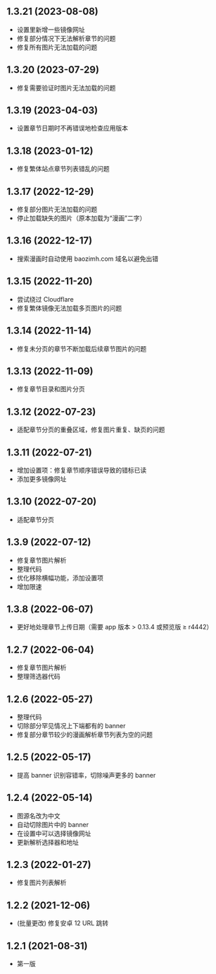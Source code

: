 ## 1.3.21 (2023-08-08)

- 设置里新增一些镜像网址
- 修复部分情况下无法解析章节的问题
- 修复所有图片无法加载的问题

## 1.3.20 (2023-07-29)

- 修复需要验证时图片无法加载的问题

## 1.3.19 (2023-04-03)

- 设置章节日期时不再错误地检查应用版本

## 1.3.18 (2023-01-12)

- 修复繁体站点章节列表错乱的问题

## 1.3.17 (2022-12-29)

- 修复部分图片无法加载的问题
- 停止加载缺失的图片（原本加载为“漫画”二字）

## 1.3.16 (2022-12-17)

- 搜索漫画时自动使用 baozimh.com 域名以避免出错

## 1.3.15 (2022-11-20)

- 尝试绕过 Cloudflare
- 修复繁体镜像无法加载多页图片的问题

## 1.3.14 (2022-11-14)

- 修复未分页的章节不断加载后续章节图片的问题

## 1.3.13 (2022-11-09)

- 修复章节目录和图片分页

## 1.3.12 (2022-07-23)

- 适配章节分页的重叠区域，修复图片重复、缺页的问题

## 1.3.11 (2022-07-21)

- 增加设置项：修复章节顺序错误导致的错标已读
- 添加更多镜像网址

## 1.3.10 (2022-07-20)

- 适配章节分页

## 1.3.9 (2022-07-12)

- 修复章节图片解析
- 整理代码
- 优化移除横幅功能，添加设置项
- 增加限速

## 1.3.8 (2022-06-07)

- 更好地处理章节上传日期（需要 app 版本 > 0.13.4 或预览版 ≥ r4442）

## 1.2.7 (2022-06-04)

- 修复章节图片解析
- 整理筛选器代码

## 1.2.6 (2022-05-27)

- 整理代码
- 切除部分罕见情况上下端都有的 banner
- 修复部分章节较少的漫画解析章节列表为空的问题

## 1.2.5 (2022-05-17)

- 提高 banner 识别容错率，切除噪声更多的 banner

## 1.2.4 (2022-05-14)

- 图源名改为中文
- 自动切除图片中的 banner
- 在设置中可以选择镜像网址
- 更新解析选择器和地址

## 1.2.3 (2022-01-27)

- 修复图片列表解析

## 1.2.2 (2021-12-06)

- (批量更改) 修复安卓 12 URL 跳转

## 1.2.1 (2021-08-31)

- 第一版
